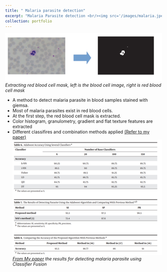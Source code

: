 ```yaml
---
title: " Malaria parasite detection"
excerpt: "Malaria Parasite detection <br/><img src='/images/malaria.jpeg'>"
collection: portfolio
---
```


 
![Real Or Synthetic](/images/ma4.png)
*Extracting red blood cell mask, left is the blood cell image, right is red blood cell mask*

- A method to detect malaria parasite in blood samples stained with giemsa.
- Most of malaria parasites exist in red blood cells.
- At the first step, the red blood cell mask is extracted.
- Color histogram, granulometry, gradient and flat texture features are extracted
- Different classifires and combination methods applied [(Refer to my paper)](https://ieeexplore.ieee.org/stamp/stamp.jsp?tp=&arnumber=6780011)
![Real Or Synthetic](/images/tablem.png)
*[From My paper](https://brieflands.com/articles/jjhs-15009.pdf) the results for detecting malaria parasite using Classifier
Fusion*
